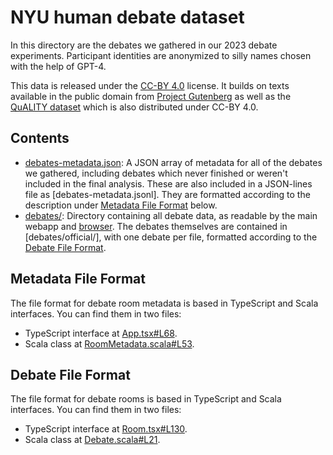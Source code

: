 # NYU human debate dataset

In this directory are the debates we gathered in our 2023 debate experiments.
Participant identities are anonymized to silly names chosen with the help of GPT-4.

This data is released under the [CC-BY 4.0](https://creativecommons.org/licenses/by/4.0/) license.
It builds on texts available in the public domain from [Project Gutenberg](https://www.gutenberg.org)
as well as the [QuALITY dataset](https://nyu-mll.github.io/quality/) which is also distributed under
CC-BY 4.0.

## Contents

* [debates-metadata.json](debates-metadata.json): A JSON array of metadata for all of the debates we gathered,
  including debates which never finished or weren't included in the final analysis.
  These are also included in a JSON-lines file as [debates-metadata.jsonl].
  They are formatted according to the description under
  [Metadata File Format](#metadata-file-format) below.
* [debates/](debates/): Directory containing all debate data, as readable by the main webapp and [browser](../browser/).
  The debates themselves are contained in [debates/official/], with one debate per file,
  formatted according to the [Debate File Format](#debate-file-format).

## Metadata File Format

The file format for debate room metadata is based in TypeScript and Scala interfaces.
You can find them in two files:
* TypeScript interface at [App.tsx#L68](https://github.com/julianmichael/debate/blob/7c212fbe2540feb736ddff7485cce3c1ab5f9408/browser/src/App.tsx#L68).
* Scala class at [RoomMetadata.scala#L53](https://github.com/julianmichael/debate/blob/7c212fbe2540feb736ddff7485cce3c1ab5f9408/debate/src/RoomMetadata.scala#L53).

## Debate File Format

The file format for debate rooms is based in TypeScript and Scala interfaces.
You can find them in two files:
* TypeScript interface at [Room.tsx#L130](https://github.com/julianmichael/debate/blob/7c212fbe2540feb736ddff7485cce3c1ab5f9408/browser/src/Room.tsx#L130).
* Scala class at [Debate.scala#L21](https://github.com/julianmichael/debate/blob/7c212fbe2540feb736ddff7485cce3c1ab5f9408/debate/src/Debate.scala#L21).